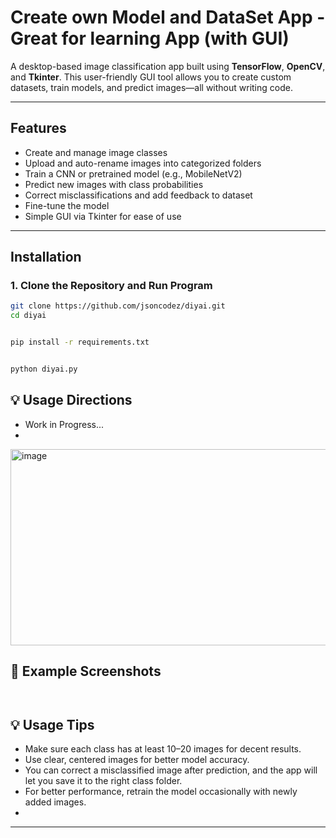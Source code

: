 # ​​ Create own Model and DataSet App - Great for learning App (with GUI)

A desktop-based image classification app built using **TensorFlow**, **OpenCV**, and **Tkinter**. This user-friendly GUI tool allows you to create custom datasets, train models, and predict images—all without writing code.

---

##  Features

- Create and manage image classes
- Upload and auto-rename images into categorized folders
- Train a CNN or pretrained model (e.g., MobileNetV2)
- Predict new images with class probabilities
- Correct misclassifications and add feedback to dataset
- Fine-tune the model
- Simple GUI via Tkinter for ease of use

---

##  Installation

### 1. Clone the Repository and Run Program
```bash
git clone https://github.com/jsoncodez/diyai.git
cd diyai


pip install -r requirements.txt


python diyai.py
```


## 💡 Usage Directions

- Work in Progress... 
-
<img width="523" height="314" alt="image" src="https://github.com/user-attachments/assets/65b74e65-22b5-4666-90d4-d02ce6c1613e" />



## 📸 Example Screenshots

```markdown



```


## 💡 Usage Tips

- Make sure each class has at least 10–20 images for decent results.
- Use clear, centered images for better model accuracy.
- You can correct a misclassified image after prediction, and the app will let you save it to the right class folder.
- For better performance, retrain the model occasionally with newly added images.
- 

---

